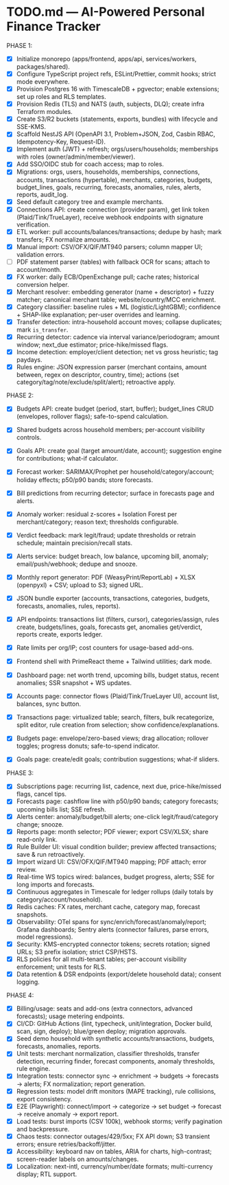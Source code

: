 # TODO.md — AI-Powered Personal Finance Tracker


PHASE 1:
- [x] Initialize monorepo (apps/frontend, apps/api, services/workers, packages/shared).
- [x] Configure TypeScript project refs, ESLint/Prettier, commit hooks; strict mode everywhere.
- [x] Provision Postgres 16 with TimescaleDB + pgvector; enable extensions; set up roles and RLS templates.
- [x] Provision Redis (TLS) and NATS (auth, subjects, DLQ); create infra Terraform modules.
- [x] Create S3/R2 buckets (statements, exports, bundles) with lifecycle and SSE-KMS.
- [x] Scaffold NestJS API (OpenAPI 3.1, Problem+JSON, Zod, Casbin RBAC, Idempotency-Key, Request-ID).
- [x] Implement auth (JWT) + refresh; orgs/users/households; memberships with roles (owner/admin/member/viewer).
- [x] Add SSO/OIDC stub for coach access; map to roles.
- [x] Migrations: orgs, users, households, memberships, connections, accounts, transactions (hypertable), merchants, categories, budgets, budget_lines, goals, recurring, forecasts, anomalies, rules, alerts, reports, audit_log.
- [x] Seed default category tree and example merchants.
- [x] Connections API: create connection (provider param), get link token (Plaid/Tink/TrueLayer), receive webhook endpoints with signature verification.
- [x] ETL worker: pull accounts/balances/transactions; dedupe by hash; mark transfers; FX normalize amounts.
- [x] Manual import: CSV/OFX/QIF/MT940 parsers; column mapper UI; validation errors.
- [ ] PDF statement parser (tables) with fallback OCR for scans; attach to account/month.
- [x] FX worker: daily ECB/OpenExchange pull; cache rates; historical conversion helper.
- [x] Merchant resolver: embedding generator (name + descriptor) + fuzzy matcher; canonical merchant table; website/country/MCC enrichment.
- [x] Category classifier: baseline rules + ML (logistic/LightGBM); confidence + SHAP-like explanation; per-user overrides and learning.
- [x] Transfer detection: intra-household account moves; collapse duplicates; mark `is_transfer`.
- [x] Recurring detector: cadence via interval variance/periodogram; amount window; next_due estimator; price-hike/missed flags.
- [x] Income detection: employer/client detection; net vs gross heuristic; tag paydays.
- [x] Rules engine: JSON expression parser (merchant contains, amount between, regex on descriptor, country, time); actions (set category/tag/note/exclude/split/alert); retroactive apply.

PHASE 2:
- [x] Budgets API: create budget (period, start, buffer); budget_lines CRUD (envelopes, rollover flags); safe-to-spend calculation.
- [x] Shared budgets across household members; per-account visibility controls.
- [x] Goals API: create goal (target amount/date, account); suggestion engine for contributions; what-if calculator.
- [x] Forecast worker: SARIMAX/Prophet per household/category/account; holiday effects; p50/p90 bands; store forecasts.
- [x] Bill predictions from recurring detector; surface in forecasts page and alerts.
- [x] Anomaly worker: residual z-scores + Isolation Forest per merchant/category; reason text; thresholds configurable.
- [x] Verdict feedback: mark legit/fraud; update thresholds or retrain schedule; maintain precision/recall stats.
- [x] Alerts service: budget breach, low balance, upcoming bill, anomaly; email/push/webhook; dedupe and snooze.
- [x] Monthly report generator: PDF (WeasyPrint/ReportLab) + XLSX (openpyxl) + CSV; upload to S3; signed URL.
- [x] JSON bundle exporter (accounts, transactions, categories, budgets, forecasts, anomalies, rules, reports).
- [x] API endpoints: transactions list (filters, cursor), categories/assign, rules create, budgets/lines, goals, forecasts get, anomalies get/verdict, reports create, exports ledger.
- [x] Rate limits per org/IP; cost counters for usage-based add-ons.
- [x] Frontend shell with PrimeReact theme + Tailwind utilities; dark mode.
- [x] Dashboard page: net worth trend, upcoming bills, budget status, recent anomalies; SSR snapshot + WS updates.
- [x] Accounts page: connector flows (Plaid/Tink/TrueLayer UI), account list, balances, sync button.
- [x] Transactions page: virtualized table; search, filters, bulk recategorize, split editor, rule creation from selection; show confidence/explanations.
- [x] Budgets page: envelope/zero-based views; drag allocation; rollover toggles; progress donuts; safe-to-spend indicator.
- [x] Goals page: create/edit goals; contribution suggestions; what-if sliders.


PHASE 3:
- [x] Subscriptions page: recurring list, cadence, next due, price-hike/missed flags, cancel tips.
- [x] Forecasts page: cashflow line with p50/p90 bands; category forecasts; upcoming bills list; SSE refresh.
- [x] Alerts center: anomaly/budget/bill alerts; one-click legit/fraud/category change; snooze.
- [x] Reports page: month selector; PDF viewer; export CSV/XLSX; share read-only link.
- [x] Rule Builder UI: visual condition builder; preview affected transactions; save & run retroactively.
- [x] Import wizard UI: CSV/OFX/QIF/MT940 mapping; PDF attach; error review.
- [x] Real-time WS topics wired: balances, budget progress, alerts; SSE for long imports and forecasts.
- [x] Continuous aggregates in Timescale for ledger rollups (daily totals by category/account/household).
- [x] Redis caches: FX rates, merchant cache, category map, forecast snapshots.
- [x] Observability: OTel spans for sync/enrich/forecast/anomaly/report; Grafana dashboards; Sentry alerts (connector failures, parse errors, model regressions).
- [x] Security: KMS-encrypted connector tokens; secrets rotation; signed URLs; S3 prefix isolation; strict CSP/HSTS.
- [x] RLS policies for all multi-tenant tables; per-account visibility enforcement; unit tests for RLS.
- [x] Data retention & DSR endpoints (export/delete household data); consent logging.

PHASE 4:
- [x] Billing/usage: seats and add-ons (extra connectors, advanced forecasts); usage metering endpoints.
- [x] CI/CD: GitHub Actions (lint, typecheck, unit/integration, Docker build, scan, sign, deploy); blue/green deploy; migration approvals.
- [x] Seed demo household with synthetic accounts/transactions, budgets, forecasts, anomalies, reports.
- [x] Unit tests: merchant normalization, classifier thresholds, transfer detection, recurring finder, forecast components, anomaly thresholds, rule engine.
- [x] Integration tests: connector sync → enrichment → budgets → forecasts → alerts; FX normalization; report generation.
- [x] Regression tests: model drift monitors (MAPE tracking), rule collisions, export consistency.
- [x] E2E (Playwright): connect/import → categorize → set budget → forecast → receive anomaly → export report.
- [x] Load tests: burst imports (CSV 100k), webhook storms; verify pagination and backpressure.
- [x] Chaos tests: connector outages/429/5xx; FX API down; S3 transient errors; ensure retries/backoff/jitter.
- [x] Accessibility: keyboard nav on tables, ARIA for charts, high-contrast; screen-reader labels on amounts/changes.
- [x] Localization: next-intl, currency/number/date formats; multi-currency display; RTL support.
